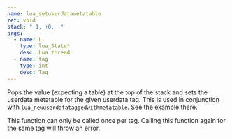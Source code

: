 ```yaml
---
name: lua_setuserdatametatable
ret: void
stack: "-1, +0, -"
args:
  - name: L
    type: lua_State*
    desc: Lua thread
  - name: tag
    type: int
    desc: Tag
---
```


Pops the value (expecting a table) at the top of the stack and sets the userdata metatable for the given userdata tag. This is used in conjunction with [`lua_newuserdatataggedwithmetatable`](#lua_newuserdatataggedwithmetatable). See the example there.

This function can only be called once per tag. Calling this function again for the same tag will throw an error.
